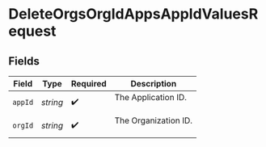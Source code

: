 # DeleteOrgsOrgIdAppsAppIdValuesRequest


## Fields

| Field                  | Type                   | Required               | Description            |
| ---------------------- | ---------------------- | ---------------------- | ---------------------- |
| `appId`                | *string*               | :heavy_check_mark:     | The Application ID.<br/><br/> |
| `orgId`                | *string*               | :heavy_check_mark:     | The Organization ID.<br/><br/> |